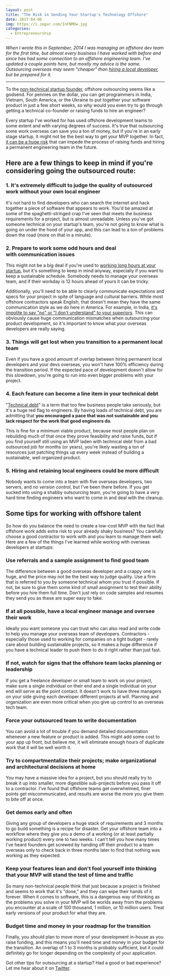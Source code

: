 ```yaml
---
layout: post
title: "The Risk in Sending Your Startup's Technology Offshore"
date: 2017-04-06
img: https://i.imgur.com/InFNMOw.jpg
categories:
  - Entrepreneurship
---
```

*When I wrote this in September, 2014 I was managing an offshore dev team for the first time, but almost every business I have worked with before and since has had some connection to an offshore engineering team. I've updated a couple points here, but mostly my advice is the same. Outsourcing overseas may seem "cheaper" than [hiring a local developer](https://www.karllhughes.com/posts/hiring-process), but be prepared for it.*

-----

To the [non-technical startup founder](/posts/non-technical-founder-hiring-cto), offshore outsourcing seems like a godsend. For pennies on the dollar, you can get programmers in India, Vietnam, South America, or the Ukraine to put together your software product in just a few short weeks, so why would you even try to go through getting a technical co-founder or raising funds to hire an engineer?

Every startup I've worked for has used offshore development teams to some extent and with varying degrees of success. It's true that outsourcing some work overseas can save you a ton of money, but if you're in an early stage startup, it might not be the best way to get your MVP together. In fact, [it can be a huge risk](http://www.zdnet.com/outsourcing-exec-urges-stop-outsourcing-your-software-development-7000004315/) that can impede the process of raising funds and hiring a permanent engineering team in the future.

## Here are a few things to keep in mind if you're considering going the outsourced route:

### 1. It's extremely difficult to judge the quality of outsourced work without your own local engineer

It's not hard to find developers who can search the internet and hack together a piece of software that appears to work. You'd be amazed at some of the spaghetti-stringed crap I've seen that meets the business requirements for a project, but is almost unreadable. Unless you've got someone technical on your startup's team, you're not going to know what is going on under the hood of your app, and this can lead to a ton of problems down the road (more on that in a minute). 

### 2. Prepare to work some odd hours and deal with communication issues

This might not be a big deal if you're used to [working long hours at your startup](/posts/working-hours), but it's something to keep in mind anyway, especially if you want to keep a sustainable schedule. Somebody needs to manage your overseas team, and if their workday is 12 hours ahead of yours it can be tricky.

Additionally, you'll need to be able to clearly communicate expectations and specs for your project in spite of language and cultural barriers. While most offshore contractors speak English, that doesn't mean they have the same communication style as we do here in America. For example, in India, [it's impolite to say "no" or "I don't understand" to your superiors](http://www.accelerance.com/blog/the-7-ways-an-indian-programmer-says-no). This can obviously cause huge communication mismatches when outsourcing your product development, so it's important to know what your overseas developers are really saying.

### 3. Things will get lost when you transition to a permanent local team

Even if you have a good amount of overlap between hiring permanent local developers and your devs overseas, you won't have 100% efficiency during the transition period. If the expected pace of development doesn't allow for this slowdown, you're going to run into even bigger problems with your project. 

### 4. Each feature can become a line item in your technical debt

"[Technical debt](https://martinfowler.com/bliki/TechnicalDebt.html)" is a term that too few business people take seriously, but it's a huge red flag to engineers. By having loads of technical debt, you are admitting that **you encouraged a pace that was not sustainable and you lack respect for the work that good engineers do**.

This is fine for a minimum viable product, because most people plan on rebuilding much of that once they prove feasibility and raise funds, but if you find yourself still using an MVP laden with technical debt from a bad outsourced job for months (or years), you're likely wasting a ton of resources just patching things up every week instead of building a sustainable, well organized product.

### 5. Hiring and retaining local engineers could be more difficult

Nobody wants to come into a team with five overseas developers, two servers, and _no version control_, but I've been there before. If you get sucked into using a shabby outsourcing team, you're going to have a very hard time finding engineers who want to come in and deal with the cleanup.

## Some tips for working with offshore talent

So how do you balance the need to create a low-cost MVP with the fact that offshore work adds extra risk to your already shaky business? You carefully choose a good contractor to work with and you learn to manage them well. Here are a few of the things I've learned while working with overseas developers at startups: 

### Use referrals and a sample assignment to find good team

The difference between a good overseas developer and a crappy one is huge, and the price may not be the best way to judge quality. Use a firm that is referred to you by someone technical whom you trust if possible. If not, be sure to give them some kind of small assignment to test their ability before you hire them full time. Don't just rely on code samples and resumes they send you as these are super easy to fake.

### If at all possible, have a local engineer manage and oversee their work

Ideally you want someone you can trust who can also read and write code to help you manage your overseas team of developers. Contractors - especially those used to working for companies on a tight budget - rarely care about building sustainable projects, so it makes a huge difference if you have a technical leader to push them to do it right rather than just fast.

### If not, watch for signs that the offshore team lacks planning or leadership

If you get a freelance developer or small team to work on your project, make sure a single individual on their end and a single individual on your end will serve as the point contact. It doesn't work to have three managers on your side giving each developer different projects at will. Planning and organization are even more critical when you give up control to an overseas tech team. 

### Force your outsourced team to write documentation

You can avoid a lot of trouble if you demand detailed documentation whenever a new feature or product is added. This might add some cost to your app up front, but believe me, it will eliminate enough hours of duplicate work that it will be well worth it.

### Try to compartmentalize their projects; make organizational and architectural decisions at home

You may have a massive idea for a project, but you should really try to break it up into smaller, more digestible sub-projects before you pass it off to a contractor. I've found that offshore teams get overwhelmed, finer points get miscommunicated, and results are worse the more you give them to bite off at once.

### Get demos early and often

Giving any group of developers a huge stack of requirements and 3 months to go build something is a recipe for disaster. Get your offshore team into a workflow where they give you a demo of a working (or at least partially working product) every one to two weeks. I can't tell you how many times I've heard founders get screwed by handing off their product to a team overseas only to check back in three months later to find that nothing was working as they expected.

### Keep your features lean and don't fool yourself into thinking that your MVP will stand the test of time and traffic

So many non-technical people think that just because a project is finished and seems to work that it's "done," and they can wipe their hands of it forever. When it comes to software, this is a dangerous way of thinking as the problems you solve in your MVP will be worlds away from the problems you encounter at a scale of 100 thousand, 1 million, or 10 million users. Treat early versions of your product for what they are.

### Budget time and money in your roadmap for the transition

Finally, you should plan to move more of your development in-house as you raise funding, and this means you'll need time and money in your budget for the transition. An overlap of 1 to 3 months is probably sufficient, but it could definitely go for longer depending on the complexity of your application.

Got other tips for outsourcing at a startup? Had a good or bad experience? Let me hear about it on [Twitter](https://twitter.com/KarlLHughes).
